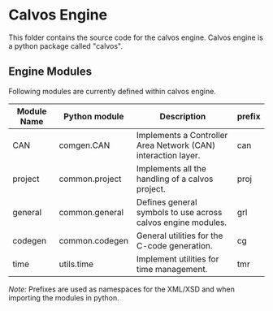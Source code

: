 # Calvos Engine
This folder contains the source code for the calvos engine. Calvos engine is a python package called "calvos".

## Engine Modules
Following modules are currently defined within calvos engine.

Module Name | Python module | Description | prefix
------------|---------------|-------------|------------
CAN	|	comgen.CAN	| Implements a Controller Area Network (CAN) interaction layer. | can
project	|	common.project	| Implements all the handling of a calvos project. | proj
general	|	common.general	| Defines general symbols to use across calvos engine modules. | grl
codegen |	common.codegen	| General utilities for the C-code generation. | cg
time	| utils.time	| Implement utilities for time management. | tmr

_Note:_ Prefixes are used as namespaces for the XML/XSD and when importing the modules in python.
